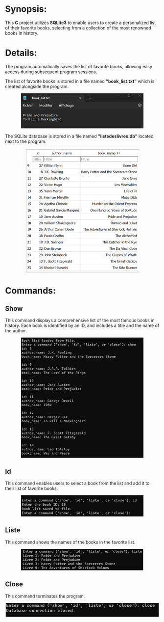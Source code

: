 # Synopsis:

This  <b>C</b> project utilizes  <b>SQLite3</b> to enable users to create a personalized list of their favorite books, selecting from a collection of the most renowned books in history.

# Details:

The program automatically saves the list of favorite books, allowing easy access during subsequent program sessions.

The list of favorite books is stored in a file named <b>"book_list.txt"</b> which is created alongside the program.
<p align="center">
<img src="book_list.png" alt="drawing" width="400"/>
</p>

The SQLite database is stored in a file named <b>"listedeslivres.db"</b> located next to the program.
<p align="center">
<img src="listedeslivres.png" alt="drawing" width="370"/>
</p>


# Commands:

## Show
This command displays a comprehensive list of the most famous books in history. Each book is identified by an ID, and includes a title and the name of the author.
<p align="center">
<img src="showcommand.png" alt="drawing" width="400"/>
</p>

## Id
This command enables users to select a book from the list and add it to their list of favorite books.
<p align="center">
<img src="idcommand.png" alt="drawing" width="400"/>
</p>

## Liste
This command shows the names of the books in the favorite list.
<p align="center">
<img src="listecommand.png" alt="drawing" width="400"/>
</p>

## Close
This command terminates the program.
<p align="center">
<img src="closecommand.png" alt="drawing" width="500"/>
</p>

